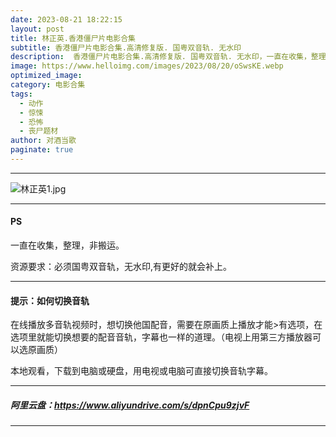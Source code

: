 ```yaml
---
date: 2023-08-21 18:22:15
layout: post
title: 林正英.香港僵尸片电影合集
subtitle: 香港僵尸片电影合集.高清修复版. 国粤双音轨. 无水印
description:  香港僵尸片电影合集.高清修复版. 国粤双音轨. 无水印，一直在收集，整理。资源要求：必须国粤双音轨，无水印，1080P高清。有更好的就会补上...
image: https://www.helloimg.com/images/2023/08/20/oSwsKE.webp
optimized_image: 
category: 电影合集
tags:
  - 动作
  - 惊悚
  - 恐怖
  - 丧尸题材
author: 对酒当歌
paginate: true
---
```


---

![林正英1.jpg](https://www.helloimg.com/images/2023/08/20/oSw4oY.webp)

---

#### PS

一直在收集，整理，非搬运。  

资源要求：必须国粤双音轨，无水印,有更好的就会补上。  

---

#### 提示：如何切换音轨

在线播放多音轨视频时，想切换他国配音，需要在原画质上播放才能>有选项，在选项里就能切换想要的配音音轨，字幕也一样的道理。（电视上用第三方播放器可以选原画质）

本地观看，下载到电脑或硬盘，用电视或电脑可直接切换音轨字幕。

---

##### 阿里云盘：<https://www.aliyundrive.com/s/dpnCpu9zjvF>

---
